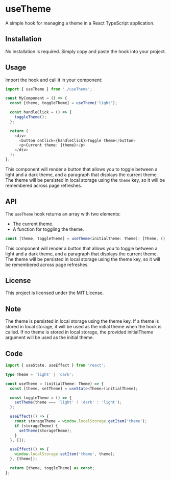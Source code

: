 # useTheme

A simple hook for managing a theme in a React TypeScript application.

## Installation

No installation is required. Simply copy and paste the hook into your project.

## Usage

Import the hook and call it in your component:

```ts
import { useTheme } from './useTheme';

const MyComponent = () => {
  const [theme, toggleTheme] = useTheme('light');

  const handleClick = () => {
    toggleTheme();
  };

  return (
    <div>
      <button onClick={handleClick}>Toggle theme</button>
      <p>Current theme: {theme}</p>
    </div>
  );
};
```


This component will render a button that allows you to toggle between a light and a dark theme, and a paragraph that displays the current theme. The theme will be persisted in local storage using the `theme` key, so it will be remembered across page refreshes.

## API

The `useTheme` hook returns an array with two elements:

- The current theme.
- A function for toggling the theme.

```ts
const [theme, toggleTheme] = useTheme(initialTheme: Theme): [Theme, () => void]
```

This component will render a button that allows you to toggle between a light and a dark theme, and a paragraph that displays the current theme. The theme will be persisted in local storage using the theme key, so it will be remembered across page refreshes.

## License
This project is licensed under the MIT License.

## Note
The theme is persisted in local storage using the theme key. If a theme is stored in local storage, it will be used as the initial theme when the hook is called. If no theme is stored in local storage, the provided initialTheme argument will be used as the initial theme.

## Code
```ts
import { useState, useEffect } from 'react';

type Theme = 'light' | 'dark';

const useTheme = (initialTheme: Theme) => {
  const [theme, setTheme] = useState<Theme>(initialTheme);

  const toggleTheme = () => {
    setTheme(theme === 'light' ? 'dark' : 'light');
  };

  useEffect(() => {
    const storageTheme = window.localStorage.getItem('theme');
    if (storageTheme) {
      setTheme(storageTheme);
    }
  }, []);

  useEffect(() => {
    window.localStorage.setItem('theme', theme);
  }, [theme]);

  return [theme, toggleTheme] as const;
};
```
